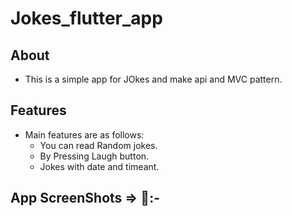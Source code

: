 # Jokes_flutter_app


## About

   - This is a simple app for JOkes and make api and MVC pattern.

## Features

- Main features are as follows:
   - You can read Random jokes.
    - By Pressing Laugh button.
    - Jokes with date and timeant.
 

## App ScreenShots => 📱:-

   
